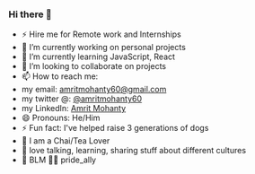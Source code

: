 ### Hi there 👋 
- ⚡ Hire me for Remote work and Internships
- 🔭 I’m currently working on personal projects
- 🌱 I’m currently learning JavaScript, React
- 👯 I’m looking to collaborate on projects
- 📫 How to reach me: 
- my email: amritmohanty60@gmail.com
- my twitter @: [@amritmohanty60](https://twitter.com/amritmohanty60)
- my LinkedIn: [Amrit Mohanty](https://www.linkedin.com/in/amrit-mohanty-750795197/)
- 😄 Pronouns: He/Him
- ⚡ Fun fact: I've helped raise 3 generations of dogs
- 🍵 I am a Chai/Tea Lover
- 💙 love talking, learning, sharing stuff about different cultures
- 🖤 BLM 🏳️‍🌈 pride_ally
